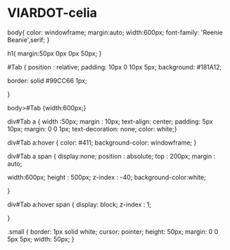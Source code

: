 # VIARDOT-celia
body{
	color: windowframe;
	margin:auto;
	width:600px;
font-family: 'Reenie Beanie',serif; 
}

h1{
margin:50px 0px 0px 50px;
}


#Tab {
	position : relative;
	padding: 10px 0 10px 5px;
	background: #181A12;

border: solid #99CC66 1px; 

}

body>#Tab {width:600px;}


div#Tab a {
width :50px;
margin : 10px;
text-align: center; 
   padding: 5px 10px; margin: 0 0 1px; 
   text-decoration: none; color: white;}

div#Tab a:hover {
	color: #411; 
	background-color: windowframe;
}

div#Tab a span  {
display:none;
position : absolute;
top : 200px;
margin : auto;

width:600px;
height : 500px;
z-index : -40;
background-color:white;

}

div#Tab a:hover span {
display: block;
z-index : 1;

}

.small {
border: 1px solid white;
    cursor: pointer;
    height: 50px;
    margin: 0 0 5px 5px;
    width: 50px;
}


